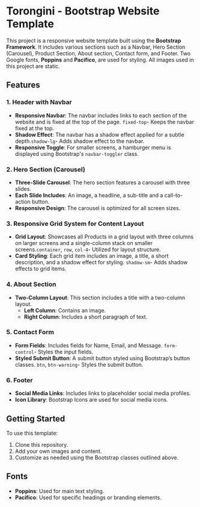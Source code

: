 # Torongini - Bootstrap Website Template

This project is a responsive website template built using the **Bootstrap Framework**. It includes various sections such as a Navbar, Hero Section (Carousel), Product Section, About section, Contact form, and Footer. Two Google fonts, **Poppins** and **Pacifico**, are used for styling. All images used in this project are static.

## Features

### 1. Header with Navbar

- **Responsive Navbar**: The navbar includes links to each section of the website and is fixed at the top of the page. `fixed-top`- Keeps the navbar fixed at the top.
- **Shadow Effect**: The navbar has a shadow effect applied for a subtle depth.`shadow-lg`- Adds shadow effect to the navbar.
- **Responsive Toggle**: For smaller screens, a hamburger menu is displayed using Bootstrap's `navbar-toggler` class.

### 2. Hero Section (Carousel)

- **Three-Slide Carousel**: The hero section features a carousel with three slides.
- **Each Slide Includes**: An image, a headline, a sub-title and a call-to-action button.
- **Responsive Design**: The carousel is optimized for all screen sizes.

### 3. Responsive Grid System for Content Layout

- **Grid Layout**: Showcases all Products in a grid layout with three columns on larger screens and a single-column stack on smaller screens.`container`, `row`, `col-4`- Utilized for layout structure.
- **Card Styling**: Each grid item includes an image, a title, a short description, and a shadow effect for styling. `shadow-sm`- Adds shadow effects to grid items.

### 4. About Section

- **Two-Column Layout**: This section includes a title with a two-column layout.
  - **Left Column**: Contains an image.
  - **Right Column**: Includes a short paragraph of text.

### 5. Contact Form

- **Form Fields**: Includes fields for Name, Email, and Message. `form-control`- Styles the input fields.
- **Styled Submit Button**: A submit button styled using Bootstrap’s button classes. `btn`, `btn-warning`- Styles the submit button.

### 6. Footer

- **Social Media Links**: Includes links to placeholder social media profiles.
- **Icon Library**: Bootstrap Icons are used for social media icons.

## Getting Started

To use this template:

1. Clone this repository.
2. Add your own images and content.
3. Customize as needed using the Bootstrap classes outlined above.

## Fonts

- **Poppins**: Used for main text styling.
- **Pacifico**: Used for specific headings or branding elements.
